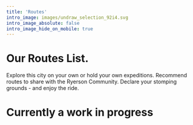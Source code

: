 ```yaml
---
title: 'Routes'
intro_image: images/undraw_selection_92i4.svg
intro_image_absolute: false
intro_image_hide_on_mobile: true
---
```


# Our Routes List.

Explore this city on your own or hold your own expeditions. Recommend routes to share with the Ryerson Community. Declare your stomping grounds - and enjoy the ride.

# Currently a work in progress

